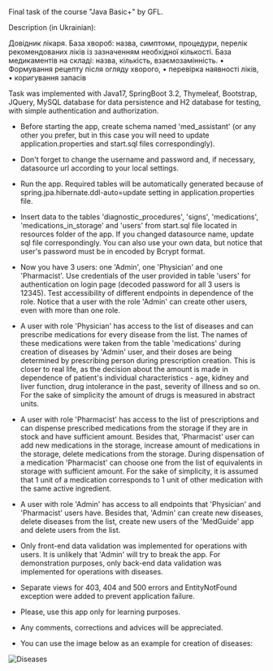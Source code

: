 Final task of the course "Java Basic+" by GFL.

Description (in Ukrainian):

Довідник лікаря.
База хвороб: назва, симптоми, процедури, перелік рекомендованих ліків із зазначенням
необхідної кількості. База медикаментів на складі: назва, кількість, взаємозамінність.
• Формування рецепту після огляду хворого,
• перевірка наявності ліків,
• коригування запасів

Task was implemented with Java17, SpringBoot 3.2, Thymeleaf, Bootstrap, JQuery, MySQL database for data persistence and 
H2 database for testing, with simple authentication and authorization.

- Before starting the app, create schema named 'med_assistant' (or any other you prefer, but in this case you will need 
to update application.properties and start.sql files correspondingly).

- Don't forget to change the username and password and, if necessary, datasource url according to your local settings.

- Run the app. Required tables will be automatically generated because of spring.jpa.hibernate.ddl-auto=update setting 
in application.properties file.

- Insert data to the tables 'diagnostic_procedures', 'signs', 'medications', 'medications_in_storage' and 'users' from 
start.sql file located in resources folder of the app. If you changed datasource name, update sql file correspondingly. 
You can also use your own data, but notice that user's password must be in encoded by Bcrypt format.

- Now you have 3 users: one 'Admin', one 'Physician' and one 'Pharmacist'. Use credentials of the user provided in table
 'users' for authentication on login page (decoded password for all 3 users is 12345). Test accessibility of different 
endpoints in dependence of the role. Notice that a user with the role 'Admin' can create other users, even with more 
than one role.

- A user with role 'Physician' has access to the list of diseases and can prescribe medications for every disease from 
the list. The names of these medications were taken from the table 'medications' during creation of diseases by 'Admin' 
user, and their doses are being determined by prescribing person during prescription creation. This is closer to real 
life, as the decision about the amount is made in dependence of patient's individual characteristics - age, kidney and 
liver function, drug intolerance in the past, severity of illness and so on. For the sake of simplicity the amount of 
drugs is measured in abstract units.

- A user with role 'Pharmacist' has access to the list of prescriptions and can dispense prescribed medications from the
storage if they are in stock and have sufficient amount. Besides that, 'Pharmacist' user can add new medications in the 
storage, increase amount of medications in the storage, delete medications from the storage. During dispensation of a 
medication 'Pharmacist' can choose one from the list of equivalents in storage with sufficient amount. For the sake of 
simplicity, it is assumed that 1 unit of a medication corresponds to 1 unit of other medication with the same active 
ingredient.

- A user with role 'Admin' has access to all endpoints that 'Physician' and 'Pharmacist' users have. Besides that, 
'Admin' can create new diseases, delete diseases from the list, create new users of the 'MedGuide' app and delete users
from the list.

- Only front-end data validation was implemented for operations with users. It is unlikely that 'Admin' will try to 
break the app. For demonstration purposes, only back-end data validation was implemented for operations with diseases.

- Separate views for 403, 404 and 500 errors and EntityNotFound exception were added to prevent application failure.

- Please, use this app only for learning purposes.

- Any comments, corrections and advices will be appreciated.

- You can use the image below as an example for creation of diseases:
  
![Diseases](https://github.com/vakser/MedGuide/assets/65089446/673e1b6d-c4c2-40e3-b2a0-ab1e846d8a53)

